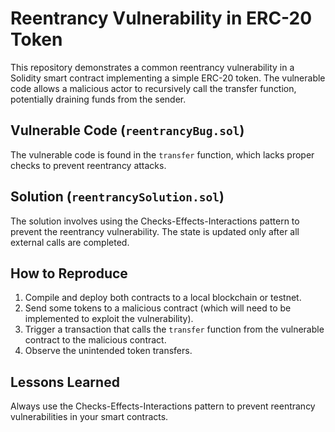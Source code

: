 # Reentrancy Vulnerability in ERC-20 Token

This repository demonstrates a common reentrancy vulnerability in a Solidity smart contract implementing a simple ERC-20 token.  The vulnerable code allows a malicious actor to recursively call the transfer function, potentially draining funds from the sender.

## Vulnerable Code (`reentrancyBug.sol`)
The vulnerable code is found in the `transfer` function, which lacks proper checks to prevent reentrancy attacks.

## Solution (`reentrancySolution.sol`)
The solution involves using the Checks-Effects-Interactions pattern to prevent the reentrancy vulnerability.  The state is updated only after all external calls are completed.

## How to Reproduce
1. Compile and deploy both contracts to a local blockchain or testnet.
2. Send some tokens to a malicious contract (which will need to be implemented to exploit the vulnerability).
3. Trigger a transaction that calls the `transfer` function from the vulnerable contract to the malicious contract.
4. Observe the unintended token transfers.

## Lessons Learned
Always use the Checks-Effects-Interactions pattern to prevent reentrancy vulnerabilities in your smart contracts.